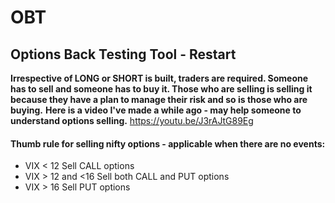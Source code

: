 # OBT
## Options Back Testing Tool - Restart
**Irrespective of LONG or SHORT is built, traders are required. Someone has to sell and someone has to buy it. Those who are selling is selling it because they have a plan to manage their risk and so is those who are buying.**
**Here is a video I've made a while ago - may help someone to understand options selling.**
https://youtu.be/J3rAJtG89Eg

#### Thumb rule for selling nifty options - applicable when there are no events:
- VIX < 12 Sell CALL options
- VIX > 12 and <16 Sell both CALL and PUT options
- VIX > 16 Sell PUT options